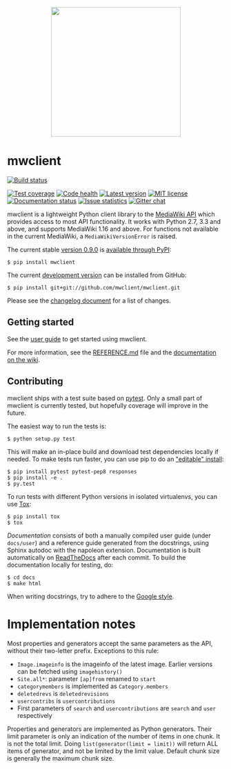 <div align="center"><img src="docs/source/logo.svg" width="300"/></div>

# mwclient

[![Build status][build-status-img]](https://travis-ci.org/mwclient/mwclient)


[![Test coverage][test-coverage-img]](https://coveralls.io/r/mwclient/mwclient)
[![Code health][code-health-img]](https://landscape.io/github/mwclient/mwclient/master)
[![Latest version][latest-version-img]](https://pypi.python.org/pypi/mwclient)
[![MIT license][mit-license-img]](http://opensource.org/licenses/MIT)
[![Documentation status][documentation-status-img]](http://mwclient.readthedocs.io/en/latest/)
[![Issue statistics][issue-statistics-img]](http://isitmaintained.com/project/tldr-pages/tldr)
[![Gitter chat][gitter-chat-img]](https://gitter.im/mwclient/mwclient)


[build-status-img]: https://img.shields.io/travis/mwclient/mwclient.svg
[test-coverage-img]: https://img.shields.io/coveralls/mwclient/mwclient.svg
[code-health-img]: https://landscape.io/github/mwclient/mwclient/master/landscape.svg?style=flat
[latest-version-img]: https://img.shields.io/pypi/v/mwclient.svg
[mit-license-img]: https://img.shields.io/github/license/mwclient/mwclient.svg
[documentation-status-img]: https://readthedocs.org/projects/mwclient/badge/?version=master
[issue-statistics-img]: http://isitmaintained.com/badge/resolution/tldr-pages/tldr.svg
[gitter-chat-img]: https://img.shields.io/gitter/room/mwclient/mwclient.svg

mwclient is a lightweight Python client library to the
[MediaWiki API](https://mediawiki.org/wiki/API)
which provides access to most API functionality.
It works with Python 2.7, 3.3 and above,
and supports MediaWiki 1.16 and above.
For functions not available in the current MediaWiki,
a `MediaWikiVersionError` is raised.

The current stable
[version 0.9.0](https://github.com/mwclient/mwclient/archive/v0.9.0.zip)
is [available through PyPI](https://pypi.python.org/pypi/mwclient):

```
$ pip install mwclient
```

The current [development version](https://github.com/mwclient/mwclient)
can be installed from GitHub:

```
$ pip install git+git://github.com/mwclient/mwclient.git
```

Please see the [changelog
document](https://github.com/mwclient/mwclient/blob/master/CHANGELOG.md)
for a list of changes.

## Getting started

See the
[user guide](http://mwclient.readthedocs.io/en/latest/user/index.html)
to get started using mwclient.

For more information, see the
[REFERENCE.md](https://github.com/mwclient/mwclient/blob/master/REFERENCE.md) file
and the [documentation on the wiki](https://github.com/mwclient/mwclient/wiki).

## Contributing

mwclient ships with a test suite based on [pytest](https://pytest.org).
Only a small part of mwclient is currently tested,
but hopefully coverage will improve in the future.

The easiest way to run the tests is:

```
$ python setup.py test
```

This will make an in-place build
and download test dependencies locally if needed.
To make tests run faster, you can use pip to do an
["editable" install](https://pip.readthedocs.org/en/latest/reference/pip_install.html#editable-installs):

```
$ pip install pytest pytest-pep8 responses
$ pip install -e .
$ py.test
```

To run tests with different Python versions in isolated virtualenvs,
you can use [Tox](https://testrun.org/tox/latest/):

```
$ pip install tox
$ tox
```

*Documentation* consists of both a manually compiled user guide
(under `docs/user`) and a reference guide generated from the docstrings,
using Sphinx autodoc with the napoleon extension.
Documentation is built automatically on [ReadTheDocs](https://mwclient.readthedocs.io/)
after each commit.
To build the documentation locally for testing, do:

```
$ cd docs
$ make html
```

When writing docstrings, try to adhere to the
[Google style](https://sphinxcontrib-napoleon.readthedocs.io/en/latest/example_google.html).

# Implementation notes

Most properties and generators accept the same parameters as the API,
without their two-letter prefix. Exceptions to this rule:

- `Image.imageinfo` is the imageinfo of the latest image.
   Earlier versions can be fetched using `imagehistory()`
- `Site.all*`: parameter `[ap]from` renamed to `start`
- `categorymembers` is implemented as `Category.members`
- `deletedrevs` is `deletedrevisions`
- `usercontribs` is `usercontributions`
- First parameters of `search` and `usercontributions`
  are `search` and `user` respectively

Properties and generators are implemented as Python generators.
Their limit parameter is only an indication
of the number of items in one chunk.
It is not the total limit.
Doing `list(generator(limit = limit))` will return ALL items of generator,
and not be limited by the limit value.
Default chunk size is generally the maximum chunk size.
